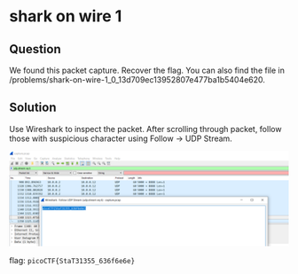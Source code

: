 # shark on wire 1


## Question
We found this packet capture. Recover the flag. You can also find the file in /problems/shark-on-wire-1_0_13d709ec13952807e477ba1b5404e620.


## Solution
Use Wireshark to inspect the packet. After scrolling through packet, follow those with suspicious character using Follow -> UDP Stream.

![alt text](https://github.com/aiyayayaya/ctf-writeup/blob/master/picoCTF%202019/Forensics/shark%20on%20wire%201/Capture.PNG)

flag: `picoCTF{StaT31355_636f6e6e}`
